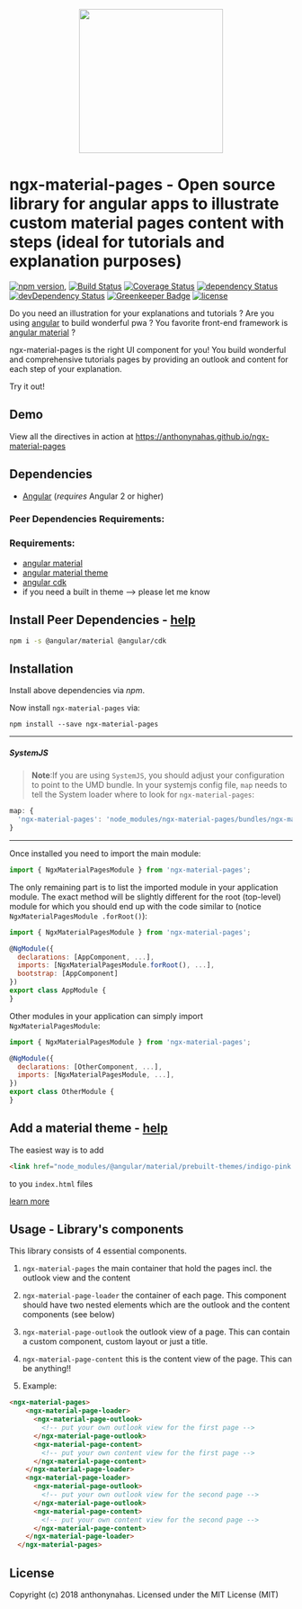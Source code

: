 <p align="center">
  <img height="256px" width="256px" style="text-align: center;" src="https://cdn.rawgit.com/anthonynahas/ngx-material-pages/master/demo/src/assets/logo.svg">
</p>

# ngx-material-pages - Open source library for angular apps to illustrate custom material pages content with steps (ideal for tutorials and explanation purposes)

[![npm version](https://badge.fury.io/js/ngx-material-pages.svg)](https://badge.fury.io/js/ngx-material-pages),
[![Build Status](https://travis-ci.org/anthonynahas/ngx-material-pages.svg?branch=master)](https://travis-ci.org/anthonynahas/ngx-material-pages)
[![Coverage Status](https://coveralls.io/repos/github/anthonynahas/ngx-material-pages/badge.svg?branch=master)](https://coveralls.io/github/anthonynahas/ngx-material-pages?branch=master)
[![dependency Status](https://david-dm.org/anthonynahas/ngx-material-pages/status.svg)](https://david-dm.org/anthonynahas/ngx-material-pages)
[![devDependency Status](https://david-dm.org/anthonynahas/ngx-material-pages/dev-status.svg?branch=master)](https://david-dm.org/anthonynahas/ngx-material-pages#info=devDependencies)
[![Greenkeeper Badge](https://badges.greenkeeper.io/anthonynahas/ngx-material-pages.svg)](https://greenkeeper.io/)
[![license](https://img.shields.io/github/license/anthonynahas/ngx-material-pages.svg?style=flat-square)](https://github.com/AnthonyNahas/ngx-material-pages/blob/master/LICENSE)

Do you need an illustration for your explanations and tutorials ?
Are you using [angular](https://angular.io/) to build wonderful pwa ?
You favorite front-end framework is [angular material](https://material.angular.io/) ?

ngx-material-pages is the right UI component for you!
You build wonderful and comprehensive tutorials pages by providing an outlook and content for each
step of your explanation.

Try it out! 

## Demo
View all the directives in action at https://anthonynahas.github.io/ngx-material-pages

## Dependencies
* [Angular](https://angular.io) (*requires* Angular 2 or higher)

### Peer Dependencies Requirements:
### Requirements:
- [angular material ](https://www.npmjs.com/package/@angular/material)
- [angular material theme](https://material.angular.io/guide/getting-started#step-4-include-a-theme)
- [angular cdk ](https://www.npmjs.com/package/@angular/cdk)
- if you need a built in theme --> please let me know

## Install Peer Dependencies - [help](https://material.angular.io/guide/getting-started#step-1-install-angular-material-and-angular-cdk)
```bash
npm i -s @angular/material @angular/cdk
```

## Installation
Install above dependencies via *npm*. 

Now install `ngx-material-pages` via:
```shell
npm install --save ngx-material-pages
```

---
##### SystemJS
>**Note**:If you are using `SystemJS`, you should adjust your configuration to point to the UMD bundle.
In your systemjs config file, `map` needs to tell the System loader where to look for `ngx-material-pages`:
```js
map: {
  'ngx-material-pages': 'node_modules/ngx-material-pages/bundles/ngx-material-pages.umd.js',
}
```
---

Once installed you need to import the main module:
```js
import { NgxMaterialPagesModule } from 'ngx-material-pages';
```
The only remaining part is to list the imported module in your application module. The exact method will be slightly
different for the root (top-level) module for which you should end up with the code similar to (notice ` NgxMaterialPagesModule .forRoot()`):
```js
import { NgxMaterialPagesModule } from 'ngx-material-pages';

@NgModule({
  declarations: [AppComponent, ...],
  imports: [NgxMaterialPagesModule.forRoot(), ...],  
  bootstrap: [AppComponent]
})
export class AppModule {
}
```

Other modules in your application can simply import ` NgxMaterialPagesModule `:

```js
import { NgxMaterialPagesModule } from 'ngx-material-pages';

@NgModule({
  declarations: [OtherComponent, ...],
  imports: [NgxMaterialPagesModule, ...], 
})
export class OtherModule {
}
```

## Add a material theme - [help](https://material.angular.io/guide/getting-started#step-4-include-a-theme)
The easiest way is to add 
```html
<link href="node_modules/@angular/material/prebuilt-themes/indigo-pink.css" rel="stylesheet">
```
to you `index.html` files

[learn more](https://material.angular.io/guide/theming)

## Usage - Library's components
This library consists of 4 essential components.

1. `ngx-material-pages` the main container that hold the pages incl. the outlook view and the content
2. `ngx-material-page-loader` the container of each page. This component should have two nested elements
 which are the outlook and the content components (see below)
3. `ngx-material-page-outlook` the outlook view of a page. This can contain a custom component, custom layout or just a title.
4. `ngx-material-page-content` this is the content view of the page. This can be anything!!

5. Example:

```html
<ngx-material-pages>
    <ngx-material-page-loader>
      <ngx-material-page-outlook>
        <!-- put your own outlook view for the first page -->
      </ngx-material-page-outlook>
      <ngx-material-page-content>
        <!-- put your own content view for the first page -->
      </ngx-material-page-content>
    </ngx-material-page-loader>
    <ngx-material-page-loader>
      <ngx-material-page-outlook>
        <!-- put your own outlook view for the second page -->
      </ngx-material-page-outlook>
      <ngx-material-page-content>
        <!-- put your own content view for the second page -->
      </ngx-material-page-content>
    </ngx-material-page-loader>
  </ngx-material-pages>
```

## License

Copyright (c) 2018 anthonynahas. Licensed under the MIT License (MIT)

